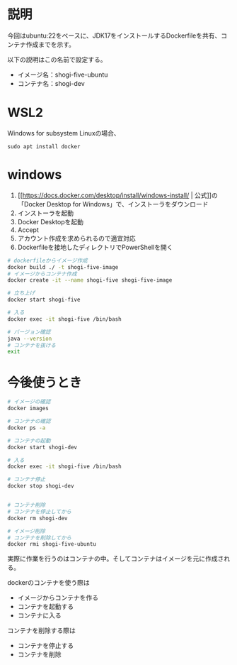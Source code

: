 # 説明
今回はubuntu:22をベースに、JDK17をインストールするDockerfileを共有、コンテナ作成までを示す。

以下の説明はこの名前で設定する。
- イメージ名：shogi-five-ubuntu
- コンテナ名：shogi-dev

# WSL2
Windows for subsystem Linuxの場合、
```
sudo apt install docker
```

# windows
1. [[https://docs.docker.com/desktop/install/windows-install/ | 公式]]の「Docker Desktop for Windows」で、インストーラをダウンロード
2. インストーラを起動
3. Docker Desktopを起動
4. Accept
5. アカウント作成を求められるので適宜対応
6. Dockerfileを接地したディレクトリでPowerShellを開く
```bash
# dockerfileからイメージ作成
docker build ./ -t shogi-five-image
# イメージからコンテナ作成
docker create -it --name shogi-five shogi-five-image

# 立ち上げ
docker start shogi-five

# 入る
docker exec -it shogi-five /bin/bash

# バージョン確認
java --version
# コンテナを抜ける
exit
```

# 今後使うとき
```bash
# イメージの確認
docker images

# コンテナの確認
docker ps -a

# コンテナの起動
docker start shogi-dev

# 入る
docker exec -it shogi-five /bin/bash

# コンテナ停止
docker stop shogi-dev


# コンテナ削除
# コンテナを停止してから
docker rm shogi-dev

# イメージ削除
# コンテナを削除してから
docker rmi shogi-five-ubuntu
```

実際に作業を行うのはコンテナの中。そしてコンテナはイメージを元に作成される。

dockerのコンテナを使う際は
- イメージからコンテナを作る
- コンテナを起動する
- コンテナに入る

コンテナを削除する際は
- コンテナを停止する
- コンテナを削除